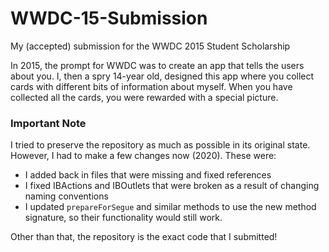 # WWDC-15-Submission
My (accepted) submission for the WWDC 2015 Student Scholarship

In 2015, the prompt for WWDC was to create an app that tells the users about you. I, then a spry 14-year old, designed this app where you collect cards with different bits of information about myself. When you have collected all the cards, you were rewarded with a special picture.

### Important Note
I tried to preserve the repository as much as possible in its original state. However, I had to make a few changes now (2020). These were:
- I added back in files that were missing and fixed references
- I fixed IBActions and IBOutlets that were broken as a result of changing naming conventions
- I updated `prepareForSegue` and similar methods to use the new method signature, so their functionality would still work.

Other than that, the repository is the exact code that I submitted!
